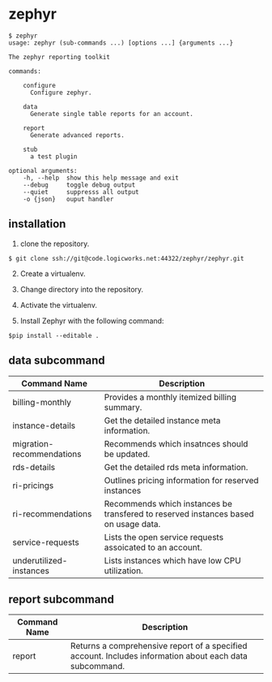 # zephyr

```
$ zephyr
usage: zephyr (sub-commands ...) [options ...] {arguments ...}

The zephyr reporting toolkit

commands:

    configure
      Configure zephyr.
    
    data
      Generate single table reports for an account.
    
    report
      Generate advanced reports.
      
    stub
      a test plugin
      
optional arguments:
    -h, --help  show this help message and exit
    --debug     toggle debug output
    --quiet     suppresss all output
    -o {json}   ouput handler
```

## installation 

1. clone the repository. 

```
$ git clone ssh://git@code.logicworks.net:44322/zephyr/zephyr.git
```

2. Create a virtualenv.

3. Change directory into the repository.

4. Activate the virtualenv.

5. Install Zephyr with the following command:
```
$pip install --editable . 
```

## data subcommand

Command Name                | Description
----------------------------|------------------------------------------
billing-monthly             | Provides a monthly itemized billing summary. 
instance-details            | Get the detailed instance meta information.
migration-recommendations   | Recommends which insatnces should be updated.
rds-details                 | Get the detailed rds meta information.
ri-pricings                 | Outlines pricing information for reserved instances
ri-recommendations          | Recommends which instances be transfered to reserved instances based on usage data.
service-requests            | Lists the open service requests assoicated to an account.
underutilized-instances     | Lists instances which have low CPU utilization.


## report subcommand

Command Name   | Description
---------------|-------------------------------------------------------
report         | Returns a comprehensive report of a specified account. Includes information about each data subcommand.
